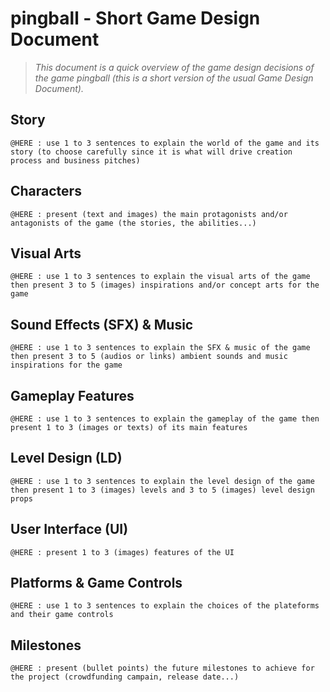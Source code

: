 # pingball - Short Game Design Document

> *This document is a quick overview of the game design decisions of the game pingball (this is a short version of the usual Game Design Document).*

## Story

`@HERE : use 1 to 3 sentences to explain the world of the game and its story (to choose carefully since it is what will drive creation process and business pitches)`

## Characters

`@HERE : present (text and images) the main protagonists and/or antagonists of the game (the stories, the abilities...)`

## Visual Arts

`@HERE : use 1 to 3 sentences to explain the visual arts of the game then present 3 to 5 (images) inspirations and/or concept arts for the game`

## Sound Effects (SFX) & Music

`@HERE : use 1 to 3 sentences to explain the SFX & music of the game then present 3 to 5 (audios or links) ambient sounds and music inspirations for the game`

## Gameplay Features

`@HERE : use 1 to 3 sentences to explain the gameplay of the game then present 1 to 3 (images or texts) of its main features`

## Level Design (LD)

`@HERE : use 1 to 3 sentences to explain the level design of the game then present 1 to 3 (images) levels and 3 to 5 (images) level design props`

## User Interface (UI)

`@HERE : present 1 to 3 (images) features of the UI`

## Platforms & Game Controls

`@HERE : use 1 to 3 sentences to explain the choices of the plateforms and their game controls`

## Milestones

`@HERE : present (bullet points) the future milestones to achieve for the project (crowdfunding campain, release date...)`

